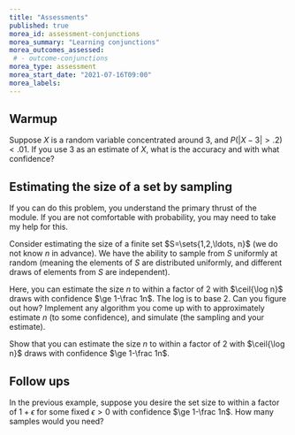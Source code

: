 ```yaml
---
title: "Assessments"
published: true
morea_id: assessment-conjunctions
morea_summary: "Learning conjunctions"
morea_outcomes_assessed:
 # - outcome-conjunctions
morea_type: assessment
morea_start_date: "2021-07-16T09:00"
morea_labels:
---
```

## Warmup

Suppose $X$ is a random variable concentrated around 3, and
$P( |X-3| >.2) < .01$. If you use 3 as an estimate of $X$,
what is the accuracy and with what confidence? 

## Estimating the size of a set by sampling

If you can do this problem, you understand the primary thrust of the
module. If you are not comfortable with probability, you may need to
take my help for this.

Consider estimating the size of a finite set $S=\sets{1,2,\ldots, n}$
(we do not know $n$ in advance). We have the ability to sample from
$S$ uniformly at random (meaning the elements of $S$ are distributed
uniformly, and different draws of elements from $S$ are independent).

Here, you can estimate the size $n$ to within a factor of $2$ with
$\ceil{\log n}$ draws with confidence $\ge 1-\frac 1n$. The log is to
base 2. Can you figure out how? Implement any algorithm you come up
with to approximately estimate $n$ (to some confidence), and simulate
(the sampling and your estimate). 

Show that you can estimate the size $n$ to within a factor of $2$ with
$\ceil{\log n}$ draws with confidence $\ge 1-\frac 1n$.

## Follow ups

In the previous example, suppose you desire the set size to within a
factor of $1+\epsilon$ for some fixed $\epsilon>0$ with confidence
$\ge 1-\frac 1n$. How many samples would you need? 



